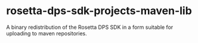 # rosetta-dps-sdk-projects-maven-lib
A binary redistribution of the Rosetta DPS SDK in a form suitable for uploading to maven repositories.
